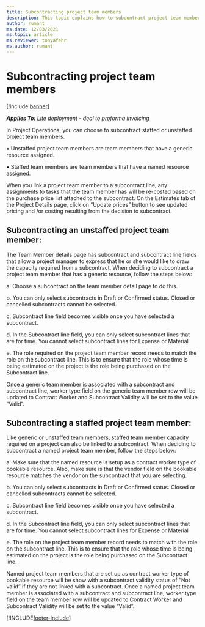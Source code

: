 ```yaml
---
title: Subcontracting project team members
description: This topic explains how to subcontract project team members in Microsoft Dynamics 365 Project Operations.
author: rumant
ms.date: 12/03/2021
ms.topic: article
ms.reviewer: tonyafehr 
ms.author: rumant
---
```


# Subcontracting project team members

[!include [banner](../../includes/dataverse-preview.md)]

_**Applies To:** Lite deployment - deal to proforma invoicing_

In Project Operations, you can choose to subcontract staffed or unstaffed project team members.

•	Unstaffed project team members are team members that have a generic resource assigned. 

•	Staffed team members are team members that have a named resource assigned. 

When you link a project team member to a subcontract line, any assignments to tasks that the team member has will be re-costed based on the purchase price list attached to the subcontract.  On the Estimates tab of the Project Details page, click on “Update prices” button to see updated pricing and /or costing resulting from the decision to subcontract. 

## Subcontracting an unstaffed project team member:
The Team Member details page has subcontract and subcontract line fields that allow a project manager to express that he or she would like to draw the capacity required from a subcontract. When deciding to subcontract a project team member that has a generic resource, follow the steps below:

a.	Choose a subcontract on the team member detail page to do this.

b.	You can only select subcontracts in Draft or Confirmed status. Closed or cancelled subcontracts cannot be selected. 

c.	Subcontract line field becomes visible once you have selected a subcontract.

d.	In the Subcontract line field, you can only select subcontract lines that are for time. You cannot select subcontract lines for Expense or Material

e.	The role required on the project team member record needs to match the role on the subcontract line. This is to ensure that the role whose time is being estimated on the project is the role being purchased on the Subcontract line. 

Once a generic team member is associated with a subcontract and subcontract line, worker type field on the generic team member row will be updated to Contract Worker and Subcontract Validity will be set to the value “Valid”.

## Subcontracting a staffed project team member:
Like generic or unstaffed team members, staffed team member capacity required on a project can also be linked to a subcontract. When deciding to subcontract a named project team member, follow the steps below:

a.	Make sure that the named resource is setup as a contract worker type of bookable resource. Also, make sure is that the vendor field on the bookable resource matches the vendor on the subcontract that you are selecting. 

b.	You can only select subcontracts in Draft or Confirmed status. Closed or cancelled subcontracts cannot be selected. 

c.	Subcontract line field becomes visible once you have selected a subcontract.

d.	In the Subcontract line field, you can only select subcontract lines that are for time. You cannot select subcontract lines for Expense or Material

e.	The role on the project team member record needs to match with the role on the subcontract line. This is to ensure that the role whose time is being estimated on the project is the role being purchased on the Subcontract line. 

Named project team members that are set up as contract worker type of bookable resource will be show with a subcontract validity status of “Not valid” if they are not linked with a subcontract.  Once a named project team member is associated with a subcontract and subcontract line, worker type field on the team member row will be updated to Contract Worker and Subcontract Validity will be set to the value “Valid”.




[!INCLUDE[footer-include](../../includes/footer-banner.md)]

